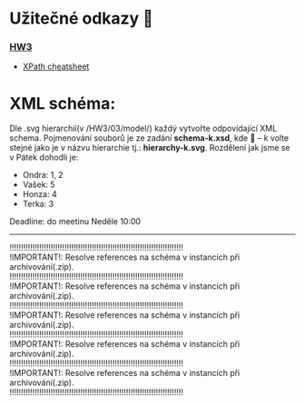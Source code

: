 
# Užitečné odkazy :eyes:
### [HW3](https://jakub.xn--klmek-0sa.com/nprg036-hw3)
  - [XPath cheatsheet](https://docs.google.com/presentation/d/1bFPlbK3PCgASwsOfRNyAXhLB2YmcXcGUyz8DeKVxB8A/edit#slide=id.gbd8102a4cc_0_18)
  
# XML schéma:
Dle .svg hierarchií(v /HW3/03/model/) každý vytvořte odpovídající XML schema. 
Pojmenování souborů je ze zadání **schema-k.xsd**, kde  – k volte stejné jako je v názvu hierarchie tj.: **hierarchy-k.svg**.
Rozdělení jak jsme se v Pátek dohodli je:
 - Ondra: 1, 2
 - Vašek: 5
 - Honza: 4
 - Terka: 3
 
 Deadline: do meetinu Neděle 10:00 
 
 ---------------------------------------------------------------------------------------------------------------------------------------------

!!!!!!!!!!!!!!!!!!!!!!!!!!!!!!!!!!!!!!!!!!!!!!!!!!!!!!!!!!!!!!!!!!!!!!!!!!!!<br>
!IMPORTANT!: Resolve references na schéma v instancích při archivování(.zip).<br>
!!!!!!!!!!!!!!!!!!!!!!!!!!!!!!!!!!!!!!!!!!!!!!!!!!!!!!!!!!!!!!!!!!!!!!!!!!!!<br>
!IMPORTANT!: Resolve references na schéma v instancích při archivování(.zip).<br>
!!!!!!!!!!!!!!!!!!!!!!!!!!!!!!!!!!!!!!!!!!!!!!!!!!!!!!!!!!!!!!!!!!!!!!!!!!!!<br>
!IMPORTANT!: Resolve references na schéma v instancích při archivování(.zip).<br>
!!!!!!!!!!!!!!!!!!!!!!!!!!!!!!!!!!!!!!!!!!!!!!!!!!!!!!!!!!!!!!!!!!!!!!!!!!!!<br>
!IMPORTANT!: Resolve references na schéma v instancích při archivování(.zip).<br>
!!!!!!!!!!!!!!!!!!!!!!!!!!!!!!!!!!!!!!!!!!!!!!!!!!!!!!!!!!!!!!!!!!!!!!!!!!!!<br>
!IMPORTANT!: Resolve references na schéma v instancích při archivování(.zip).<br>
!!!!!!!!!!!!!!!!!!!!!!!!!!!!!!!!!!!!!!!!!!!!!!!!!!!!!!!!!!!!!!!!!!!!!!!!!!!!<br>

